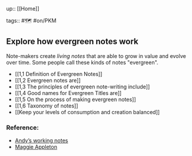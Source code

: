 up:: [[Home]]

tags:: #🗺️  #on/PKM 

## Explore how evergreen notes work
Note-makers create *living notes* that are able to grow in value and evolve over time. Some people call these kinds of notes "evergreen".

- [[1,1 Definition of Evergreen Notes]]
- [[1,2 Evergreen notes are]]
- [[1,3 The principles of evergreen note-writing include]]
- [[1,4 Good names for Evergreen Titles are]]
- [[1,5 On the process of making evergreen notes]]
- [[1,6 Taxonomy of notes]]
- [[Keep your levels of consumption and creation balanced]]

### Reference:
- [Andyʼs working notes](https://notes.andymatuschak.org/z4SDCZQeRo4xFEQ8H4qrSqd68ucpgE6LU155C)
- [Maggie Appleton](https://maggieappleton.com/)